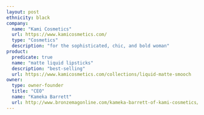 ```yaml
---
layout: post
ethnicity: black
company:
  name: "Kami Cosmetics"
  url: https://www.kamicosmetics.com/
  type: "Cosmetics"
  description: "for the sophisticated, chic, and bold woman"
product:
  predicate: true
  name: "matte liquid lipsticks"
  description: "best-selling"
  url: https://www.kamicosmetics.com/collections/liquid-matte-smooch
owner:
  type: owner-founder
  title: "CEO"
  name: "Kameka Barrett"
  url: http://www.bronzemagonline.com/kameka-barrett-of-kami-cosmetics/
---
```

